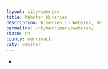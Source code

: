 ```yaml
---
layout: citywineries
title: Webster Wineries
description: Wineries in Webster, NH
permalink: /nh/merrimack/webster/
state: nh
county: merrimack
city: webster
---
```

-
